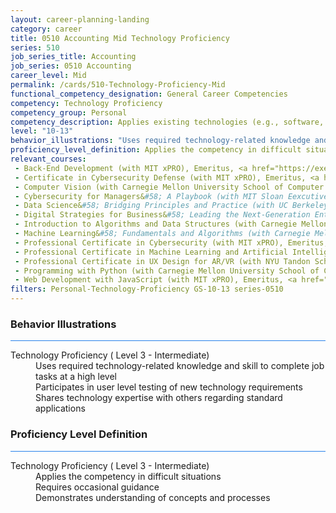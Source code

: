 ```yaml
---
layout: career-planning-landing
category: career
title: 0510 Accounting Mid Technology Proficiency
series: 510
job_series_title: Accounting
job_series: 0510 Accounting
career_level: Mid
permalink: /cards/510-Technology-Proficiency-Mid
functional_competency_designation: General Career Competencies
competency: Technology Proficiency
competency_group: Personal
competency_description: Applies existing technologies (e.g., software, applications, online systems and databases), within IT governance and rules, to meet organizational requirements. Shares technology knowledge with others in the organization. Identifies potential opportunities for the use of new or emerging technologies to improve business processes.
level: "10-13"
behavior_illustrations: "Uses required technology-related knowledge and skill to complete job tasks at a high level ? Participates in user level testing of new technology requirements ? Shares technology expertise with others regarding standard applications "
proficiency_level_definition: Applies the competency in difficult situations ? Requires occasional guidance ? Demonstrates understanding of concepts and processes
relevant_courses: 
 - Back-End Development (with MIT xPRO), Emeritus, <a href="https://executive-ed.xpro.mit.edu/back-end-development/enterprise/?b2c_form=true&utm_campaign=gsa&utm_source=b2b">https://executive-ed.xpro.mit.edu/back-end-development/enterprise/?b2c_form=true&utm_campaign=gsa&utm_source=b2b</a>
 - Certificate in Cybersecurity Defense (with MIT xPRO), Emeritus, <a href="https://executive-ed.xpro.mit.edu/certificate-cybersecurity-defense/enterprise/?b2c_form=true&utm_campaign=gsa&utm_source=b2b">https://executive-ed.xpro.mit.edu/certificate-cybersecurity-defense/enterprise/?b2c_form=true&utm_campaign=gsa&utm_source=b2b</a>
 - Computer Vision (with Carnegie Mellon University School of Computer Science), Emeritus, <a href="https://execonline.cs.cmu.edu/computer-vision/enterprise/?b2c_form=true&utm_campaign=gsa&utm_source=b2b">https://execonline.cs.cmu.edu/computer-vision/enterprise/?b2c_form=true&utm_campaign=gsa&utm_source=b2b</a>
 - Cybersecurity for Managers&#58; A Playbook (with MIT Sloan Eexcutive Education), Emeritus, <a href="https://executive-ed.mit.edu/cybersecurity/index/enterprise/?b2c_form=true&utm_campaign=gsa&utm_source=b2b">https://executive-ed.mit.edu/cybersecurity/index/enterprise/?b2c_form=true&utm_campaign=gsa&utm_source=b2b</a>
 - Data Science&#58; Bridging Principles and Practice (with UC Berkeley Executive Education), Emeritus, <a href="https://em-executive.berkeley.edu/data-science/enterprise/?b2c_form=true&utm_campaign=gsa&utm_source=b2b">https://em-executive.berkeley.edu/data-science/enterprise/?b2c_form=true&utm_campaign=gsa&utm_source=b2b</a>
 - Digital Strategies for Business&#58; Leading the Next-Generation Enterprise (with Columbia Business School Executive Education), Emeritus, <a href="https://online1.gsb.columbia.edu/digital-strategies/enterprise/?b2c_form=true&utm_campaign=gsa&utm_source=b2b">https://online1.gsb.columbia.edu/digital-strategies/enterprise/?b2c_form=true&utm_campaign=gsa&utm_source=b2b</a>
 - Introduction to Algorithms and Data Structures (with Carnegie Mellon University School of Computer Science), Emeritus, <a href="https://execonline.cs.cmu.edu/algorithms-data-structures/enterprise/?b2c_form=true&utm_campaign=gsa&utm_source=b2b">https://execonline.cs.cmu.edu/algorithms-data-structures/enterprise/?b2c_form=true&utm_campaign=gsa&utm_source=b2b</a>
 - Machine Learning&#58; Fundamentals and Algorithms (with Carnegie Mellon University School of Computer Science), Emeritus, <a href="https://execonline.cs.cmu.edu/machine-learning/enterprise/?b2c_form=true&utm_campaign=gsa&utm_source=b2b">https://execonline.cs.cmu.edu/machine-learning/enterprise/?b2c_form=true&utm_campaign=gsa&utm_source=b2b</a>
 - Professional Certificate in Cybersecurity (with MIT xPRO), Emeritus, <a href="https://executive-ed.xpro.mit.edu/professional-certificate-cybersecurity/enterprise/?b2c_form=true&utm_campaign=gsa&utm_source=b2b">https://executive-ed.xpro.mit.edu/professional-certificate-cybersecurity/enterprise/?b2c_form=true&utm_campaign=gsa&utm_source=b2b</a>
 - Professional Certificate in Machine Learning and Artificial Intelligence (with Imperial College Business School Executive Education), Emeritus, <a href="https://execed-online.imperial.ac.uk/professional-certificate-ml-ai/enterprise/?b2c_form=true&utm_campaign=gsa&utm_source=b2b">https://execed-online.imperial.ac.uk/professional-certificate-ml-ai/enterprise/?b2c_form=true&utm_campaign=gsa&utm_source=b2b</a>
 - Professional Certificate in UX Design for AR/VR (with NYU Tandon School of Engineering), Emeritus, <a href="https://em.online.engineering.nyu.edu/professional-certificate-ar-vr/enterprise/?b2c_form=true&utm_campaign=gsa&utm_source=b2b">https://em.online.engineering.nyu.edu/professional-certificate-ar-vr/enterprise/?b2c_form=true&utm_campaign=gsa&utm_source=b2b</a>
 - Programming with Python (with Carnegie Mellon University School of Computer Science), Emeritus, <a href="https://execonline.cs.cmu.edu/programming-python/enterprise/?b2c_form=true&utm_campaign=gsa&utm_source=b2b">https://execonline.cs.cmu.edu/programming-python/enterprise/?b2c_form=true&utm_campaign=gsa&utm_source=b2b</a>
 - Web Development with JavaScript (with MIT xPRO), Emeritus, <a href="https://executive-ed.xpro.mit.edu/web-development-javascript/enterprise/?b2c_form=true&utm_campaign=gsa&utm_source=b2b">https://executive-ed.xpro.mit.edu/web-development-javascript/enterprise/?b2c_form=true&utm_campaign=gsa&utm_source=b2b</a>
filters: Personal-Technology-Proficiency GS-10-13 series-0510
---
```


<div class="desktop:grid-col-6 margin-y-3">
  <div class="border-top-2 bg-white padding-3 shadow-5 height-full members-hover border-1px button-border border-top-blue radius-lg card-text-color">
    <h3>Behavior Illustrations</h3>
    <hr style="background-color: #2680EB !important;"/>
    <dl class="text-base card-content-color"><dt>Technology Proficiency ( Level 3 - Intermediate)</dt><dd>Uses required technology-related knowledge and skill to complete job tasks at a high level </dd><dd> Participates in user level testing of new technology requirements </dd><dd> Shares technology expertise with others regarding standard applications </dd></dl>
  </div>
</div>
<div class="desktop:grid-col-6 margin-y-3">
  <div class="border-top-2 bg-white padding-3 shadow-5 height-full members-hover border-1px button-border border-top-blue radius-lg card-text-color">
    <h3>Proficiency Level Definition</h3>
     <hr style="background-color: #2680EB !important;"/>
    <dl class="text-base card-content-color"><dt>Technology Proficiency ( Level 3 - Intermediate)</dt><dd>Applies the competency in difficult situations </dd><dd> Requires occasional guidance </dd><dd> Demonstrates understanding of concepts and processes</dd></dl>
  </div>
</div>